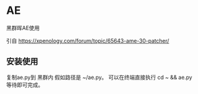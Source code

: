 # AE
黑群晖AE使用

引自 https://xpenology.com/forum/topic/65643-ame-30-patcher/


## 安装使用

复制ae.py到 黑群内 假如路径是 ~/ae.py。 可以在终端直接执行 cd ~ && ae.py 等待即可完成。
